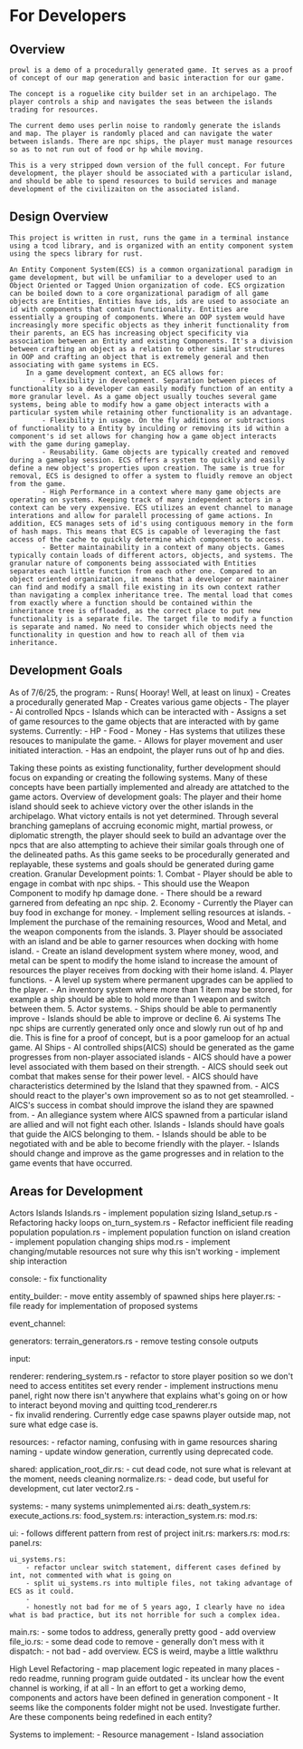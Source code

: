 # For Developers

## Overview
    prowl is a demo of a procedurally generated game. It serves as a proof of concept of our map generation and basic interaction for our game. 

    The concept is a roguelike city builder set in an archipelago. The player controls a ship and navigates the seas between the islands trading for resources.

    The current demo uses perlin noise to randomly generate the islands and map. The player is randomly placed and can navigate the water between islands. There are npc ships, the player must manage resources so as to not run out of food or hp while moving. 

    This is a very stripped down version of the full concept. For future development, the player should be associated with a particular island, and should be able to spend resources to build services and manage development of the civilizaiton on the associated island. 

## Design Overview
    This project is written in rust, runs the game in a terminal instance using a tcod library, and is organized with an entity component system using the specs library for rust. 

    An Entity Component System(ECS) is a common organizational paradigm in game development, but will be unfamiliar to a developer used to an Object Oriented or Tagged Union organization of code. ECS orgization can be boiled down to a core organizational paradigm of all game objects are Entities, Entities have ids, ids are used to associate an id with components that contain functionality. Entities are essentially a grouping of components. Where an OOP system would have increasingly more specific objects as they inherit functionality from their parents, an ECS has increasing object specificity via association between an Entity and existing Components. It's a division between crafting an object as a relation to other similar structures in OOP and crafting an object that is extremely general and then associating with game systems in ECS. 
        In a game development context, an ECS allows for:
            - Flexibility in development. Separation between pieces of functionality so a developer can easily modify function of an entity a more granular level. As a game object usually touches several game systems, being able to modify how a game object interacts with a particular system while retaining other functionality is an advantage.
            - Flexibility in usage. On the fly additions or subtractions of functionality to a Entity by inculding or removing its id within a component's id set allows for changing how a game object interacts with the game during gameplay.
            - Reusability. Game objects are typically created and removed during a gameplay session. ECS offers a system to quickly and easily define a new object's properties upon creation. The same is true for removal, ECS is designed to offer a system to fluidly remove an object from the game.
            - High Performance in a context where many game objects are operating on systems. Keeping track of many independent actors in a context can be very expensive. ECS utilizes an event channel to manage interations and allow for paralell processing of game actions. In addition, ECS manages sets of id's using contiguous memory in the form of hash maps. This means that ECS is capable of leveraging the fast access of the cache to quickly determine which components to access. 
            - Better maintainability in a context of many objects. Games typically contain loads of different actors, objects, and systems. The granular nature of components being asssociated with Entities separates each little function from each other one. Compared to an object oriented organization, it means that a developer or maintainer can find and modify a small file existing in its own context rather than navigating a complex inheritance tree. The mental load that comes from exactly where a function should be contained within the inheritance tree is offloaded, as the correct place to put new functionality is a separate file. The target file to modify a function is separate and named. No need to consider which objects need the functionality in question and how to reach all of them via inheritance. 


## Development Goals 

As of 7/6/25, the program:
    - Runs( Hooray! Well, at least on linux)
    - Creates a procedurally generated Map
    - Creates various game objects
        - The player
        - Ai controlled Npcs
        - Islands which can be interacted with
    - Assigns a set of game resources to the game objects that are interacted with by game systems.
        Currently:
            - HP
            - Food
            - Money
    - Has systems that utilizes these resouces to manipulate the game.
    - Allows for player movement and user initiated interaction.
    - Has an endpoint, the player runs out of hp and dies.

Taking these points as existing functionality, further development should focus on expanding or creating the following systems. Many of these concepts have been partially implemented and already are attatched to the game actors.
    Overview of development goals:
        The player and their home island should seek to achieve victory over the other islands in the archipelago. What victory entails is not yet determined. Through several branching gameplans of accruing economic might, martial prowess, or diplomatic strength, the player should seek to build an advantage over the npcs that are also attempting to achieve their similar goals through one of the delineated paths. 
        As this game seeks to be procedurally generated and replayable, these systems and goals should be generated during game creation. 
    Granular Development points:
        1. Combat
            - Player should be able to engage in combat with npc ships.
            - This should use the Weapon Component to modify hp damage done.
            - There should be a reward garnered from defeating an npc ship. 
        2. Economy
            - Currently the Player can buy food in exchange for money.
            - Implement selling resources at islands.
            - Implement the purchase of the remaining resources, Wood and Metal, and the weapon components from the islands.
        3. Player should be associated with an island and be able to garner resources when docking with home island.
            - Create an island development system where money, wood, and metal can be spent to modify the home island to increase the amount of resources the player receives from docking with their home island.
        4. Player functions.
            - A level up system where permanent upgrades can be applied to the player.
            - An inventory system where more than 1 item may be stored, for example a ship should be able to hold more than 1 weapon and switch between them.
        5. Actor systems.
            - Ships should be able to permanently improve
            - Islands should be able to improve or decline
        6. Ai systems
            The npc ships are currently generated only once and slowly run out of hp and die. This is fine for a proof of concept, but is a poor gameloop for an actual game.
            AI Ships
                - AI controlled ships(AICS) should be generated as the game progresses from non-player associated islands
                - AICS should have a power level associated with them based on their strength.
                - AICS should seek out combat that makes sense for their power level.
                - AICS should have characteristics determined by the Island that they spawned from.
                - AICS should react to the player's own improvement so as to not get steamrolled.
                - AICS's success in combat should improve the island they are spawned from.
                - An allegiance system where AICS spawned from a particular island are allied and will not fight each other.
            Islands
                - Islands should have goals that guide the AICS belonging to them.
                - Islands should be able to be negotiated with and be able to become friendly with the player.
                - Islands should change and improve as the game progresses and in relation to the game events that have occurred.


## Areas for Development
Actors
    Islands
        Islands.rs
            - implement population sizing
        Island_setup.rs
            - Refactoring hacky loops
        on_turn_system.rs
            - Refactor inefficient file reading
    population
        population.rs
            - implement population function on island creation
            - implement population changing
    ships
        mod.rs
            - implement changing/mutable resources
                not sure why this isn't working
            - implement ship interaction



console:
    - fix functionality

entity_builder:
    - move entity assembly of spawned ships here
    player.rs:
        - file ready for implementation of proposed systems
    
event_channel:

generators:
    terrain_generators.rs
        - remove testing console outputs

input:

renderer:
    rendering_system.rs
        - refactor to store player position so we don't need to access entitites set every render 
        - implement instructions menu panel, right now there isn't anywhere that explains what's going on or how to interact beyond moving and quitting
    tcod_renderer.rs    
        - fix invalid rendering. Currently edge case spawns player outside map, not sure what edge case is.

resources:
    - refactor naming, confusing with in game resources sharing naming
    - update window generation, currently using deprecated code.

shared:
    application_root_dir.rs:
        - cut dead code, not sure what is relevant at the moment, needs cleaning
    normalize.rs:
        - dead code, but useful for development, cut later
    vector2.rs
        - 

systems:
    - many systems unimplemented
    ai.rs:
    death_system.rs:
    execute_actions.rs:
    food_system.rs:
    interaction_system.rs:
    mod.rs:

ui:
    - follows different pattern from rest of project
    init.rs:
    markers.rs:
    mod.rs:
    panel.rs:

    ui_systems.rs:
        - refactor unclear switch statement, different cases defined by int, not commented with what is going on
        - split ui_systems.rs into multiple files, not taking advantage of ECS as it could.
        - 
        - honestly not bad for me of 5 years ago, I clearly have no idea what is bad practice, but its not horrible for such a complex idea. 
main.rs:
    - some todos to address, generally pretty good
    - add overview
file_io.rs:
    - some dead code to remove
    - generally don't mess with it
dispatch:
    - not bad
    - add overview. ECS is weird, maybe a little walkthru


High Level Refactoring 
    - map placement logic repeated in many places
    - redo readme, running program guide outdated
    - its unclear how the event channel is working, if at all
    - In an effort to get a working demo, components and actors have been defined in generation component
    - It seems like the components folder might not be used. Investigate further. Are these components being redefined in each entity?

Systems to implement:
    - Resource management
    - Island association
